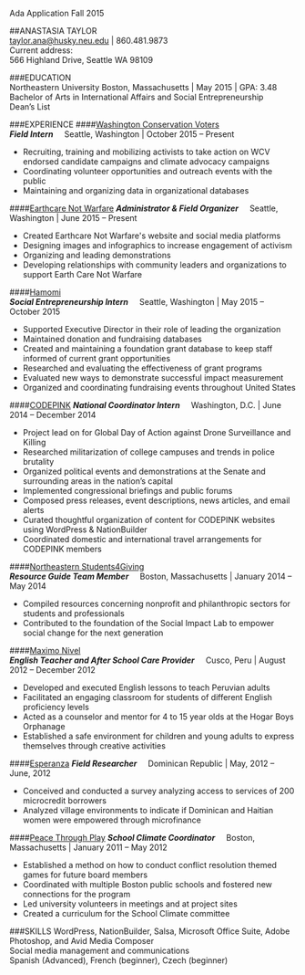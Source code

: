 Ada Application Fall 2015

##ANASTASIA TAYLOR  
taylor.ana@husky.neu.edu | 860.481.9873  
Current address:  
566 Highland Drive, Seattle WA 98109  

###EDUCATION  
Northeastern University Boston, Massachusetts | May 2015 | GPA: 3.48  
Bachelor of Arts in International Affairs and Social Entrepreneurship   
Dean’s List

###EXPERIENCE 
####[Washington Conservation Voters](http://wcvoters.org/staff/)  
**_Field Intern_**&nbsp;&nbsp;&nbsp;&nbsp;&nbsp;Seattle, Washington | October 2015 – Present
* Recruiting, training and mobilizing activists to take action on WCV endorsed candidate campaigns and climate advocacy campaigns
* Coordinating volunteer opportunities and outreach events with the public
* Maintaining and organizing data in organizational databases

####[Earthcare Not Warfare](https://earthcarenotwarfare.wordpress.com/)
**_Administrator & Field Organizer_**&nbsp;&nbsp;&nbsp;&nbsp;&nbsp;Seattle, Washington | June 2015 – Present
* Created Earthcare Not Warfare's website and social media platforms
* Designing images and infographics to increase engagement of activism
* Organizing and leading demonstrations
* Developing relationships with community leaders and organizations to support Earth Care Not Warfare  

####[Hamomi](http://hamomi.org/)  
**_Social Entrepreneurship Intern_**&nbsp;&nbsp;&nbsp;&nbsp;&nbsp;Seattle, Washington | May 2015 – October 2015 
* Supported Executive Director in their role of leading the organization
* Maintained donation and fundraising databases
* Created and maintaining a foundation grant database to keep staff informed of current grant opportunities
* Researched and evaluating the effectiveness of grant programs
* Evaluated new ways to demonstrate successful impact measurement
* Organized and coordinating fundraising events throughout United States

####[CODEPINK](codepink.org)
**_National Coordinator Intern_**&nbsp;&nbsp;&nbsp;&nbsp;&nbsp;Washington, D.C. | June 2014 – December 2014
* Project lead on for Global Day of Action against Drone Surveillance and Killing 
* Researched militarization of college campuses and trends in police brutality 
* Organized political events and demonstrations at the Senate and surrounding areas in the nation’s capital 
* Implemented congressional briefings and public forums 
* Composed press releases, event descriptions, news articles, and email alerts 
* Curated thoughtful organization of content for CODEPINK websites using WordPress & NationBuilder 
* Coordinated domestic and international travel arrangements for CODEPINK members

####[Northeastern Students4Giving](http://www.northeastern.edu/impactlab/ns4ggrants/)   
**_Resource Guide Team Member_**&nbsp;&nbsp;&nbsp;&nbsp;&nbsp;Boston, Massachusetts | January 2014 – May 2014  
* Compiled resources concerning nonprofit and philanthropic sectors for students and professionals
* Contributed to the foundation of the Social Impact Lab to empower social change for the next generation

####[Maximo Nivel](http://www.northeastern.edu/news/in-the-news/peru-project/)   
**_English Teacher and After School Care Provider_**&nbsp;&nbsp;&nbsp;&nbsp;&nbsp;Cusco, Peru | August 2012 – December 2012
* Developed and executed English lessons to teach Peruvian adults
* Facilitated an engaging classroom for students of different English proficiency levels
* Acted as a counselor and mentor for 4 to 15 year olds at the Hogar Boys Orphanage
* Established a safe environment for children and young adults to express themselves through creative activities

####[Esperanza](http://www.esperanza.org/)
**_Field Researcher_**&nbsp;&nbsp;&nbsp;&nbsp;&nbsp;Dominican Republic | May, 2012 – June, 2012  
* Conceived and conducted a survey analyzing access to services of 200 microcredit borrowers
* Analyzed village environments to indicate if Dominican and Haitian women were empowered through microfinance

####[Peace Through Play](http://www.peacethroughplay.org/) 
**_School Climate Coordinator_**&nbsp;&nbsp;&nbsp;&nbsp;&nbsp;Boston, Massachusetts | January 2011 – May 2012
* Established a method on how to conduct conflict resolution themed games for future board members
*  Coordinated with multiple Boston public schools and fostered new connections for the program
* Led university volunteers in meetings and at project sites
* Created a curriculum for the School Climate committee

###SKILLS
WordPress, NationBuilder, Salsa, Microsoft Office Suite, Adobe Photoshop, and Avid Media Composer  
Social media management and communications  
Spanish (Advanced), French (beginner), Czech (beginner)
